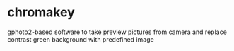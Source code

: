 chromakey
=========

gphoto2-based software to take preview pictures from camera and replace contrast green background with predefined image
